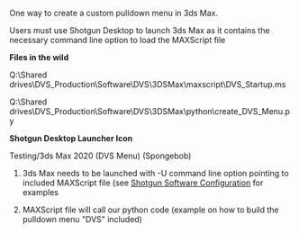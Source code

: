 One way to create a custom pulldown menu in 3ds Max.

Users must use Shotgun Desktop to launch 3ds Max as it contains the necessary command line option to load the MAXScript file

**Files in the wild**

Q:\Shared drives\DVS_Production\Software\DVS\3DSMax\maxscript\DVS_Startup.ms

Q:\Shared drives\DVS_Production\Software\DVS\3DSMax\python\create_DVS_Menu.py

**Shotgun Desktop Launcher Icon**

Testing/3ds Max 2020 (DVS Menu) (Spongebob)


1. 3ds Max needs to be launched with -U command line option pointing to included MAXScript file (see [Shotgun Software Configuration](https://dvs.shotgunstudio.com/page/4593) for examples 

2. MAXScript file will call our python code (example on how to build the pulldown menu "DVS" included)
